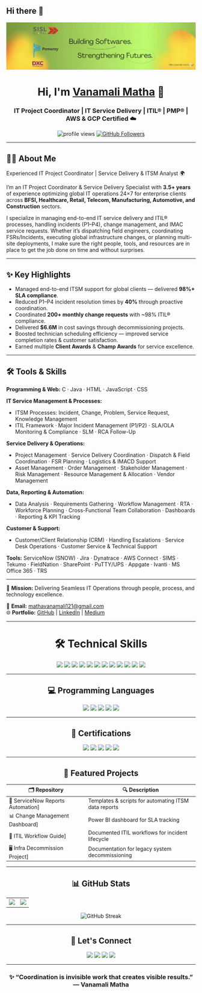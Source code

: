 ## Hi there 👋
<!-- GitHub Banner -->
![](https://raw.githubusercontent.com/vanamalimatha123/vanamalimatha123/main/Banner.png)

<!-- GitHub Banner -->

<h1 align="center">Hi, I'm <a href="https://www.linkedin.com/in/vanamalimatha123" target="_blank">Vanamali Matha</a> 👋</h1>
<h3 align="center">IT Project Coordinator | IT Service Delivery | ITIL® | PMP® | AWS & GCP Certified ☁️</h3>

<p align="center">
  <img src="https://komarev.com/ghpvc/?username=vanamalimatha123&label=Profile%20Views&color=0e75b6&style=flat" alt="profile views" /> 
  <a href="https://github.com/vanamalimatha123?tab=followers"><img src="https://img.shields.io/github/followers/vanamalimatha123?label=Followers&style=social" alt="GitHub Followers"></a>
</p>

---

## 🙋‍♂️ About Me

Experienced IT Project Coordinator | Service Delivery & ITSM Analyst 🌍

I’m an IT Project Coordinator & Service Delivery Specialist with **3.5+ years** of experience optimizing global IT operations 24×7 for enterprise clients across **BFSI, Healthcare, Retail, Telecom, Manufacturing, Automotive, and Construction** sectors.

I specialize in managing end-to-end IT service delivery and ITIL® processes, handling incidents (P1–P4), change management, and IMAC service requests. Whether it’s dispatching field engineers, coordinating FSRs/Incidents, executing global infrastructure changes, or planning multi-site deployments, I make sure the right people, tools, and resources are in place to get the job done on time and without surprises.

---

## ✨ Key Highlights

- Managed end-to-end ITSM support for global clients — delivered **98%+ SLA compliance**.  
- Reduced P1–P4 incident resolution times by **40%** through proactive coordination.  
- Coordinated **200+ monthly change requests** with ~98% ITIL® compliance.  
- Delivered **$6.6M** in cost savings through decommissioning projects.  
- Boosted technician scheduling efficiency — improved service completion rates & customer satisfaction.  
- Earned multiple **Client Awards** & **Champ Awards** for service excellence.

---

## 🛠️ Tools & Skills

**Programming & Web:** C · Java · HTML · JavaScript · CSS

**IT Service Management & Processes:**  
- ITSM Processes: Incident, Change, Problem, Service Request, Knowledge Management  
- ITIL Framework · Major Incident Management (P1/P2) · SLA/OLA Monitoring & Compliance · SLM · RCA Follow-Up

**Service Delivery & Operations:**  
- Project Management · Service Delivery Coordination · Dispatch & Field Coordination · FSR Planning · Logistics & IMACD Support  
- Asset Management · Order Management · Stakeholder Management · Risk Management · Resource Management & Allocation · Vendor Management

**Data, Reporting & Automation:**  
- Data Analysis · Requirements Gathering · Workflow Management · RTA · Workforce Planning · Cross-Functional Team Collaboration · Dashboards · Reporting & KPI Tracking

**Customer & Support:**  
- Customer/Client Relationship (CRM) · Handling Escalations · Service Desk Operations · Customer Service & Technical Support

**Tools:** ServiceNow (SNOW) · Jira · Dynatrace · AWS Connect · SIMS · Tekumo · FieldNation · SharePoint · PuTTY/UPS · Appgate · Ivanti · MS Office 365 · TRS

--- 

🎯 **Mission:** Delivering Seamless IT Operations through people, process, and technology excellence.  

📩 **Email:** [mathavanamali121@gmail.com](mailto:mathavanamali121@gmail.com)  
🌐 **Portfolio:** [GitHub](https://github.com/vanamalimatha123) | [LinkedIn](https://www.linkedin.com/in/vanamalimatha123) | [Medium](https://medium.com/@mathavanamali121)

---

<h1 align="center">🛠️ Technical Skills</h1>

<p align="center">
<img src="https://img.shields.io/badge/ServiceNow-013243?style=for-the-badge&logo=servicenow&logoColor=white"/>
<img src="https://img.shields.io/badge/Jira-0052CC?style=for-the-badge&logo=jira&logoColor=white"/>
<img src="https://img.shields.io/badge/Ivanti-E31E26?style=for-the-badge&logoColor=white"/>
<img src="https://img.shields.io/badge/Dynatrace-1496FF?style=for-the-badge&logo=dynatrace&logoColor=white"/>
<img src="https://img.shields.io/badge/Power%20BI-F2C811?style=for-the-badge&logo=powerbi&logoColor=black"/>
<img src="https://img.shields.io/badge/Excel-217346?style=for-the-badge&logo=microsoft-excel&logoColor=white"/>
<img src="https://img.shields.io/badge/SharePoint-0078D4?style=for-the-badge&logo=microsoft-sharepoint&logoColor=white"/>
<img src="https://img.shields.io/badge/AWS-FF9900?style=for-the-badge&logo=amazonaws&logoColor=white"/>
<img src="https://img.shields.io/badge/GCP-4285F4?style=for-the-badge&logo=googlecloud&logoColor=white"/>
<img src="https://img.shields.io/badge/MS%20Office-0078D4?style=for-the-badge&logo=microsoft-office&logoColor=white"/>
<img src="https://img.shields.io/badge/Tekumo-000560?style=for-the-badge&logoColor=red"/>
<img src="https://img.shields.io/badge/FieldNation-0052CC?style=for-the-badge&logoColor=white"/>
</p>

---

<h2 align="center">💻 Programming Languages</h2>

<p align="center">
<img src="https://img.shields.io/badge/C-00599C?style=for-the-badge&logo=c&logoColor=white"/>
<img src="https://img.shields.io/badge/Java-ED8B00?style=for-the-badge&logo=java&logoColor=white"/>
<img src="https://img.shields.io/badge/HTML5-E34F26?style=for-the-badge&logo=html5&logoColor=white"/>
<img src="https://img.shields.io/badge/CSS3-1572B6?style=for-the-badge&logo=css3&logoColor=white"/>
<img src="https://img.shields.io/badge/JavaScript-F7DF1E?style=for-the-badge&logo=javascript&logoColor=black"/>
</p>

---

<h2 align="center">🏅 Certifications</h2>

<p align="center">
<img src="https://img.shields.io/badge/ITIL®%20v4%20Foundation-6C63FF?style=for-the-badge&logo=itil&logoColor=white"/>
<img src="https://img.shields.io/badge/Project%20Management%20Foundations-0078D4?style=for-the-badge&logo=project&logoColor=white"/>
<img src="https://img.shields.io/badge/AWS%20Certified%20Practitioner-FF9900?style=for-the-badge&logo=amazonaws&logoColor=white"/>
<img src="https://img.shields.io/badge/AWS%20Solutions%20Architect-232F3E?style=for-the-badge&logo=amazonaws&logoColor=white"/>
<img src="https://img.shields.io/badge/GCP%20Associate%20Engineer-4285F4?style=for-the-badge&logo=googlecloud&logoColor=white"/>
</p>

---

<h2 align="center">📂 Featured Projects</h2>

| 🗂️ Repository | 🔍 Description |
|---------------|----------------|
| 🧾 ServiceNow Reports Automation] | Templates & scripts for automating ITSM data reports |
| 📊 Change Management Dashboard] | Power BI dashboard for SLA tracking |
| 📘 ITIL Workflow Guide]| Documented ITIL workflows for incident lifecycle |
| 🖥️ Infra Decommission Project]| Documentation for legacy system decommissioning |

---

<h2 align="center">📊 GitHub Stats</h2>

<table align="center">
  <tr>
    <td><img src="https://github-readme-stats.vercel.app/api?username=vanamalimatha123&show_icons=true&theme=blueberry" /></td>
    <td><img src="https://github-readme-stats.vercel.app/api/top-langs/?username=vanamalimatha123&layout=compact&theme=blueberry" /></td>
  </tr>
</table>

<div align="center">
<p><img src="https://github-readme-streak-stats.herokuapp.com/?user=vanamalimatha123&theme=blueberry" alt="GitHub Streak" /></p>
</div>

---

<h2 align="center">📱 Let's Connect</h2>

<p align="center">
  <a href="https://www.linkedin.com/in/vanamalimatha123"><img src="https://img.shields.io/badge/LinkedIn-0077B5?style=for-the-badge&logo=linkedin&logoColor=white"/></a>
  <a href="https://medium.com/@mathavanamali121"><img src="https://img.shields.io/badge/Medium-000000?style=for-the-badge&logo=medium&logoColor=white"/></a>
  <a href="mailto:mathavanamali121@gmail.com"><img src="https://img.shields.io/badge/Gmail-D14836?style=for-the-badge&logo=gmail&logoColor=white"/></a>
  <a href="https://github.com/vanamalimatha123"><img src="https://img.shields.io/badge/GitHub-181717?style=for-the-badge&logo=github&logoColor=white"/></a>
</p>

---

<h3 align="center">✨ “Coordination is invisible work that creates visible results.” — Vanamali Matha</h3>
<!--
**vanamalimatha123/vanamalimatha123** is a ✨ _special_ ✨ repository because its `README.md` (this file) appears on your GitHub profile.

Here are some ideas to get you started:

- 🔭 I’m currently working on ...
- 🌱 I’m currently learning ...
- 👯 I’m looking to collaborate on ...
- 🤔 I’m looking for help with ...
- 💬 Ask me about ...
- 📫 How to reach me: ...
- 😄 Pronouns: ...
- ⚡ Fun fact: ...
-->
